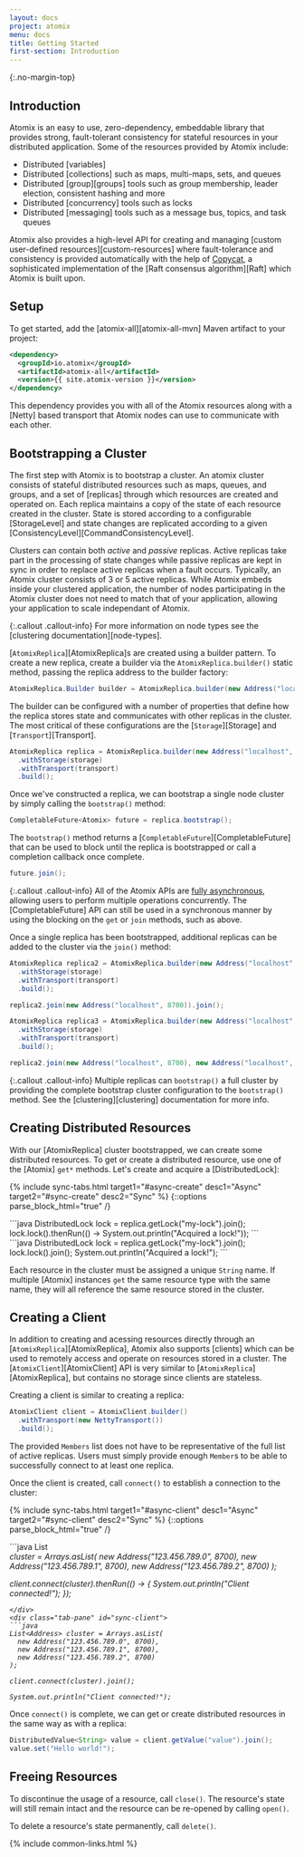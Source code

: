 ```yaml
---
layout: docs
project: atomix
menu: docs
title: Getting Started
first-section: Introduction
---
```


{:.no-margin-top}
## Introduction

Atomix is an easy to use, zero-dependency, embeddable library that provides strong, fault-tolerant consistency for stateful resources in your distributed application. Some of the resources provided by Atomix include:

* Distributed [variables]
* Distributed [collections] such as maps, multi-maps, sets, and queues
* Distributed [group][groups] tools such as group membership, leader election, consistent hashing and more
* Distributed [concurrency] tools such as locks
* Distributed [messaging] tools such as a message bus, topics, and task queues

Atomix also provides a high-level API for creating and managing [custom user-defined resources][custom-resources] where fault-tolerance and consistency is provided automatically with the help of [Copycat](/copycat), a sophisticated implementation of the [Raft consensus algorithm][Raft] which Atomix is built upon.

## Setup

To get started, add the [atomix-all][atomix-all-mvn] Maven artifact to your project:

```xml
<dependency>
  <groupId>io.atomix</groupId>
  <artifactId>atomix-all</artifactId>
  <version>{{ site.atomix-version }}</version>
</dependency>
```

This dependency provides you with all of the Atomix resources along with a [Netty] based transport that Atomix nodes can use to communicate with each other.

## Bootstrapping a Cluster

The first step with Atomix is to bootstrap a cluster. An atomix cluster consists of stateful distributed resources such as maps, queues, and groups, and a set of [replicas] through which resources are created and operated on. Each replica maintains a copy of the state of each resource created in the cluster. State is stored according to a configurable [StorageLevel] and state changes are replicated according to a given [ConsistencyLevel][CommandConsistencyLevel].

Clusters can contain both *active* and *passive* replicas. Active replicas take part in the processing of state changes while passive replicas are kept in sync in order to replace active replicas when a fault occurs. Typically, an Atomix cluster consists of 3 or 5 active replicas. While Atomix embeds inside your clustered application, the number of nodes participating in the Atomix cluster does not need to match that of your application, allowing your application to scale independant of Atomix.

{:.callout .callout-info}
For more information on node types see the [clustering documentation][node-types].

[`AtomixReplica`][AtomixReplica]s are created using a builder pattern. To create a new replica, create a builder via the `AtomixReplica.builder()` static method, passing the replica address to the builder factory:

```java
AtomixReplica.Builder builder = AtomixReplica.builder(new Address("localhost", 8700));
```

The builder can be configured with a number of properties that define how the replica stores state and communicates with other replicas in the cluster. The most critical of these configurations are the [`Storage`][Storage] and [`Transport`][Transport].

```java
AtomixReplica replica = AtomixReplica.builder(new Address("localhost", 8700))
  .withStorage(storage)
  .withTransport(transport)
  .build();
```

Once we've constructed a replica, we can bootstrap a single node cluster by simply calling the `bootstrap()` method:

```java
CompletableFuture<Atomix> future = replica.bootstrap();
```

The `bootstrap()` method returns a [`CompletableFuture`][CompletableFuture] that can be used to block until the replica is bootstrapped or call a completion callback once complete.

```java
future.join();
```

{:.callout .callout-info}
All of the Atomix APIs are [fully asynchronous](/atomix/docs/threading-model/#asynchronous-api-usage), allowing users to perform multiple operations concurrently. The [CompletableFuture] API can still be used in a synchronous manner by using the blocking on the `get` or `join` methods, such as above.

Once a single replica has been bootstrapped, additional replicas can be added to the cluster via the `join()` method:

```java
AtomixReplica replica2 = AtomixReplica.builder(new Address("localhost", 8701))
  .withStorage(storage)
  .withTransport(transport)
  .build();

replica2.join(new Address("localhost", 8700)).join();

AtomixReplica replica3 = AtomixReplica.builder(new Address("localhost", 8701))
  .withStorage(storage)
  .withTransport(transport)
  .build();

replica2.join(new Address("localhost", 8700), new Address("localhost", 8701)).join();
```

{:.callout .callout-info}
Multiple replicas can `bootstrap()` a full cluster by providing the complete bootstrap cluster configuration to the `bootstrap()` method. See the [clustering][clustering] documentation for more info.

## Creating Distributed Resources

With our [AtomixReplica] cluster bootstrapped, we can create some distributed resources. To get or create a distributed resource, use one of the [Atomix] `get*` methods. Let's create and acquire a [DistributedLock]:

{% include sync-tabs.html target1="#async-create" desc1="Async" target2="#sync-create" desc2="Sync" %}
{::options parse_block_html="true" /}
<div class="tab-content">
<div class="tab-pane active" id="async-create">
```java
DistributedLock lock = replica.getLock("my-lock").join();
lock.lock().thenRun(() -> System.out.println("Acquired a lock!"));
```
</div>
<div class="tab-pane" id="sync-create">
```java
DistributedLock lock = replica.getLock("my-lock").join();
lock.lock().join();
System.out.println("Acquired a lock!");
```
</div>
</div>

Each resource in the cluster must be assigned a unique `String` name. If multiple [Atomix] instances `get` the same resource type with the same name, they will all reference the same resource stored in the cluster.

## Creating a Client

In addition to creating and acessing resources directly through an [`AtomixReplica`][AtomixReplica], Atomix also supports [clients] which can be used to remotely access and operate on resources stored in a cluster. The [`AtomixClient`][AtomixClient] API is very similar to [`AtomixReplica`][AtomixReplica], but contains no storage since clients are stateless.

Creating a client is similar to creating a replica:

```java
AtomixClient client = AtomixClient.builder()
  .withTransport(new NettyTransport())
  .build();
```

The provided `Members` list does not have to be representative of the full list of active replicas. Users must simply provide enough `Member`s to be able to successfully connect to at least one replica.

Once the client is created, call `connect()` to establish a connection to the cluster:

{% include sync-tabs.html target1="#async-client" desc1="Async" target2="#sync-client" desc2="Sync" %}
{::options parse_block_html="true" /}
<div class="tab-content">
<div class="tab-pane active" id="async-client">
```java
List<Address> cluster = Arrays.asList(
  new Address("123.456.789.0", 8700),
  new Address("123.456.789.1", 8700),
  new Address("123.456.789.2", 8700)
);

client.connect(cluster).thenRun(() -> {
  System.out.println("Client connected!");
});
```
</div>
<div class="tab-pane" id="sync-client">
```java
List<Address> cluster = Arrays.asList(
  new Address("123.456.789.0", 8700),
  new Address("123.456.789.1", 8700),
  new Address("123.456.789.2", 8700)
);

client.connect(cluster).join();

System.out.println("Client connected!");
```
</div>
</div>

Once `connect()` is complete, we can get or create distributed resources in the same way as with a replica:

```java
DistributedValue<String> value = client.getValue("value").join();
value.set("Hello world!");
```

## Freeing Resources

To discontinue the usage of a resource, call `close()`. The resource's state will still remain intact and the resource can be re-opened by calling `open()`.

To delete a resource's state permanently, call `delete()`.

{% include common-links.html %}